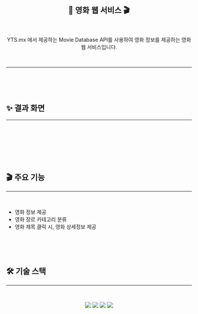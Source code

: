 <br /><br /><br />

<h2 align="middle">🎥 영화 웹 서비스 🎬<br/></h2>
<br />
<p align="middle">YTS.mx 에서 제공하는 Movie Database API를 사용하여 영화 정보를 제공하는 영화 웹 서비스입니다.</p>
<br />

---

<br /><br /><br />

## ✨ 결과 화면

---

<br/>

<p align="center">
<img src=""/>
</p>

<br /><br /><br />

## 🎬 주요 기능

---

<br/>

- 영화 정보 제공
- 영화 장르 카테고리 분류
- 영화 제목 클릭 시, 영화 상세정보 제공

<br /><br /><br />

## 🛠 기술 스택

---

<br/>

<p align="middle">
  <img src="https://img.shields.io/badge/html-E34F26?style=for-the-badge&logo=html5&logoColor=white" />
  <img src="https://img.shields.io/badge/css-1572B6?style=for-the-badge&logo=css3&logoColor=white" />
  <img src="https://img.shields.io/badge/javascript-F7DF1E?style=for-the-badge&logo=javascript&logoColor=white" />
  <img src="https://img.shields.io/badge/react-61DAFB?style=for-the-badge&logo=react&logoColor=black">
</p>

<br /><br /><br />
